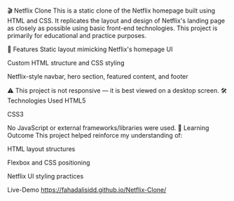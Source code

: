 🎬 Netflix Clone
This is a static clone of the Netflix homepage built using HTML and CSS. It replicates the layout and design of Netflix's landing page as closely as possible using basic front-end technologies. This project is primarily for educational and practice purposes.

🚀 Features
Static layout mimicking Netflix's homepage UI

Custom HTML structure and CSS styling

Netflix-style navbar, hero section, featured content, and footer

⚠️ This project is not responsive — it is best viewed on a desktop screen.
🛠️ Technologies Used
HTML5

CSS3

No JavaScript or external frameworks/libraries were used.
🧠 Learning Outcome
This project helped reinforce my understanding of:

HTML layout structures

Flexbox and CSS positioning

Netflix UI styling practices

Live-Demo 
https://fahadalisidd.github.io/Netflix-Clone/
